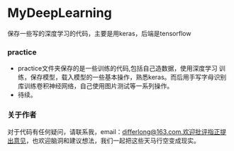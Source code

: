 # MyDeepLearning
保存一些写的深度学习的代码，主要是用keras，后端是tensorflow
### practice
* practice文件夹保存的是一些训练的代码,包括自己造数据，使用深度学习
训练，保存模型，载入模型的一些基本操作，熟悉keras。而后用手写字母识别
库训练卷积神经网络，自己使用图片测试等一系列操作。
* 待续。

### 关于作者
对于代码有任何疑问，请联系我，email：differlong@163.com.欢迎批评指正提出意见，也欢迎脑洞和建议想法，我们一起把这些天马行空变成现实。

